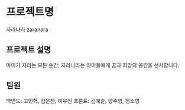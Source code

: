 # 프로젝트명

자라나라 zaranara

## 프로젝트 설명

아이가 자라는 모든 순간, 자라나라는 아이들에게 꿈과 희망의 공간을 선사합니다.

## 팀원

백엔드: 고민혁, 김은찬, 이유진
프론트: 김예슬, 양주영, 정소영
